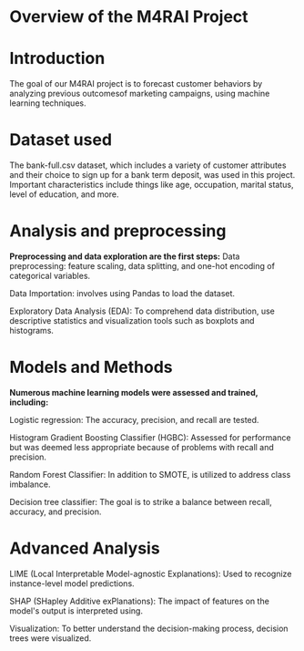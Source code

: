 # Overview of the M4RAI Project


# Introduction
The goal of our M4RAI project is to forecast customer behaviors by analyzing previous outcomesof marketing campaigns, using machine learning techniques. 


# Dataset used
The bank-full.csv dataset, which includes a variety of customer attributes and their choice to sign up for a bank term deposit, was used in this project. Important characteristics include things like age, occupation, marital status, level of education, and more.

# Analysis and preprocessing
**Preprocessing and data exploration are the first steps:**
Data preprocessing: feature scaling, data splitting, and one-hot encoding of categorical variables.

Data Importation: involves using Pandas to load the dataset.

Exploratory Data Analysis (EDA): To comprehend data distribution, use descriptive statistics and visualization tools such as boxplots and histograms.


# Models and Methods
**Numerous machine learning models were assessed and trained, including:**

Logistic regression: The accuracy, precision, and recall are tested.

Histogram Gradient Boosting Classifier (HGBC): Assessed for performance but was deemed less appropriate because of problems with recall and precision.

Random Forest Classifier: In addition to SMOTE, is utilized to address class imbalance.

Decision tree classifier: The goal is to strike a balance between recall, accuracy, and precision.

# Advanced Analysis
LIME (Local Interpretable Model-agnostic Explanations): Used to recognize instance-level model predictions. 

SHAP (SHapley Additive exPlanations): The impact of features on the model's output is interpreted using.

Visualization: To better understand the decision-making process, decision trees were visualized.

 
